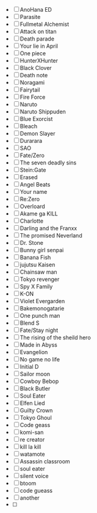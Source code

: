 - [ ] AnoHana ED
- [ ] Parasite
- [ ] Fullmetal Alchemist
- [ ] Attack on titan
- [ ] Death parade
- [ ] Your lie in April
- [ ] One piece
- [ ] HunterXHunter
- [ ] Black Clover
- [ ] Death note
- [ ] Noragami
- [ ] Fairytail
- [ ] Fire Force
- [ ] Naruto
- [ ] Naruto Shippuden
- [ ] Blue Exorcist
- [ ] Bleach
- [ ] Demon Slayer
- [ ] Durarara
- [ ] SAO
- [ ] Fate/Zero
- [ ] The seven deadly sins
- [ ] Stein:Gate
- [ ] Erased
- [ ] Angel Beats
- [ ] Your name
- [ ] Re:Zero
- [ ] Overloard
- [ ] Akame ga KILL
- [ ] Charlotte
- [ ] Darling and the Franxx
- [ ] The promised Neverland
- [ ] Dr. Stone
- [ ] Bunny girl senpai
- [ ] Banana Fish
- [ ] jujutsu Kaisen
- [ ] Chainsaw man
- [ ] Tokyo revenger
- [ ] Spy X Family
- [ ] K-ON
- [ ] Violet Evergarden
- [ ] Bakemonogatarie
- [ ] One punch man
- [ ] Blend S
- [ ] Fate/Stay night
- [ ] The rising of the sheild hero
- [ ] Made in Abyss
- [ ] Evangelion
- [ ] No game no life
- [ ] Initial D
- [ ] Sailor moon
- [ ] Cowboy Bebop
- [ ] Black Butler
- [ ] Soul Eater
- [ ] Elfen Lied
- [ ] Guilty Crown
- [ ] Tokyo Ghoul
- [ ] Code geass
- [ ] komi-san
- [ ] re creator
- [ ] kill la kill
- [ ] watamote
- [ ] Assassin classroom
- [ ] soul eater
- [ ] silent voice
- [ ] btoom
- [ ] code gueass
- [ ] another
- [ ] 